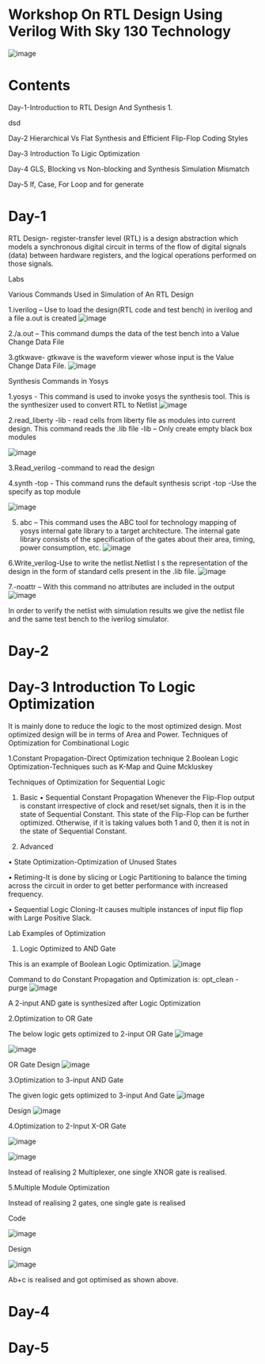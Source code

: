 
# Workshop On RTL Design Using Verilog With Sky 130 Technology
![image](https://user-images.githubusercontent.com/86367130/123824988-22239100-d91c-11eb-95ae-bf2f17e4e701.png)

# Contents

Day-1-Introduction to RTL Design And Synthesis
1.<div class="text-white bg-blue mb-2">
  dsd
</div>

Day-2 Hierarchical Vs Flat Synthesis and Efficient Flip-Flop Coding Styles

Day-3 Introduction To Ligic Optimization

Day-4 GLS, Blocking vs Non-blocking and Synthesis Simulation Mismatch

Day-5 If, Case, For Loop and for generate



# Day-1


RTL Design- register-transfer level (RTL) is a design abstraction which models a synchronous digital circuit in terms of the flow of digital signals (data) between hardware registers, and the logical operations performed on those signals.

Labs

Various Commands Used in Simulation of An RTL Design

1.iverilog – Use to load the design(RTL code and test bench) in iverilog and a file a.out is created
![image](https://user-images.githubusercontent.com/86367130/123827332-2781db00-d91e-11eb-82de-227f1fe4a2cb.png)

2./a.out – This command dumps the data of the test bench into a Value Change Data File

3.gtkwave- gtkwave is the waveform viewer whose input is the Value Change Data File.
![image](https://user-images.githubusercontent.com/86367130/123827495-4b452100-d91e-11eb-878d-1670995957f5.png)

Synthesis Commands in Yosys

1.yosys - This command is used to invoke yosys the synthesis tool.
This is the synthesizer used to convert RTL to Netlist
![image](https://user-images.githubusercontent.com/86367130/123827649-6e6fd080-d91e-11eb-9ce5-f78bcd21f6fa.png)

2.read_liberty -lib <library path> - read cells from liberty file as modules into current design. This command reads the .lib file
-lib – Only create empty black box modules
  
  ![image](https://user-images.githubusercontent.com/86367130/123827725-7fb8dd00-d91e-11eb-9ffc-5c9040246d97.png)

3.Read_verilog -command to read the design
  
4.synth -top <name of the module> - This command runs the default synthesis script
  -top -Use the specify as top module
  
  ![image](https://user-images.githubusercontent.com/86367130/123827908-a545e680-d91e-11eb-994f-d1d63b66e8d7.png)
  
5. abc – This command uses the ABC tool for technology mapping of yosys internal gate library to a target architecture. The internal gate library consists of the specification of the gates about their area, timing, power consumption, etc.
  ![image](https://user-images.githubusercontent.com/86367130/123827970-b4c52f80-d91e-11eb-8c7b-f9259ed140c6.png)
  
6.Write_verilog-Use to write the netlist.Netlist I s the representation of the design in the form of standard cells present in the .lib file.
  ![image](https://user-images.githubusercontent.com/86367130/123828041-c3abe200-d91e-11eb-8b2a-0e4b366364d2.png)
  
7.-noattr – With this command no attributes are included in the output
![image](https://user-images.githubusercontent.com/86367130/123828122-d45c5800-d91e-11eb-8066-335d022a8ea4.png)
  
  In order to verify the netlist with simulation results we give the netlist file and the same test bench to the iverilog simulator.
  

# Day-2

# Day-3 Introduction To Logic Optimization
  
It is mainly done to reduce the logic to the most optimized design. Most optimized design will be in terms of Area and Power.
Techniques of Optimization for Combinational Logic
  
1.Constant Propagation-Direct Optimization technique
2.Boolean Logic Optimization-Techniques such as K-Map and Quine Mckluskey
  
Techniques of Optimization for Sequential Logic
  
1. Basic
• Sequential Constant Propagation
Whenever the Flip-Flop output is constant irrespective of clock and reset/set signals, then it is in the state of Sequential Constant.
This state of the Flip-Flop can be further optimized.
Otherwise, if it is taking values both 1 and 0, then it is not in the state of Sequential Constant.

2. Advanced
  
• State Optimization-Optimization of Unused States
  
• Retiming-It is done by slicing or Logic Partitioning to balance the timing across the circuit in order to get better performance with increased frequency.
  
• Sequential Logic Cloning-It causes multiple instances of input flip flop with Large Positive Slack.
  
Lab Examples of Optimization
  
1. Logic Optimized to AND Gate
  
This is an example of Boolean Logic Optimization.
![image](https://user-images.githubusercontent.com/86367130/123829342-028e6780-d920-11eb-96ab-266ac06eb59c.png)
  
Command to do Constant Propagation and Optimization is: opt_clean -purge
![image](https://user-images.githubusercontent.com/86367130/123829518-26ea4400-d920-11eb-97de-a1019881ea82.png)

A 2-input AND gate is synthesized after Logic Optimization
  
2.Optimization to OR Gate
  
The below logic gets optimized to 2-input OR Gate
![image](https://user-images.githubusercontent.com/86367130/123829591-38335080-d920-11eb-8252-7c0b03768fc8.png)
  
![image](https://user-images.githubusercontent.com/86367130/123829664-45e8d600-d920-11eb-9ca0-02231edacb5b.png)

OR Gate Design
![image](https://user-images.githubusercontent.com/86367130/123830946-6ebd9b00-d921-11eb-94f6-af1f33df231d.png)

3.Optimization to 3-input AND Gate

The given logic gets optimized to 3-input And Gate
![image](https://user-images.githubusercontent.com/86367130/123831034-86951f00-d921-11eb-833a-60dcc121c9ac.png)
  
Design
![image](https://user-images.githubusercontent.com/86367130/123831071-8f85f080-d921-11eb-97cd-a33ef57766f1.png)
  
4.Optimization to 2-Input X-OR Gate

  ![image](https://user-images.githubusercontent.com/86367130/123831182-b04e4600-d921-11eb-95f6-6f70e404e8be.png)
  
![image](https://user-images.githubusercontent.com/86367130/123831204-b512fa00-d921-11eb-82ed-7d2070aaf1e6.png)
  
Instead of realising 2 Multiplexer, one single XNOR gate is realised.
  
5.Multiple Module Optimization
  
Instead of realising 2 gates, one single gate is realised
  
  Code
  
![image](https://user-images.githubusercontent.com/86367130/123831357-de338a80-d921-11eb-9fbb-3e4cbbc25ccf.png)
  
  Design

![image](https://user-images.githubusercontent.com/86367130/123831405-eb507980-d921-11eb-986d-292589c3708f.png)
  
  Ab+c is realised and got optimised as shown above.




  
# Day-4
  
# Day-5 
 
  



 
